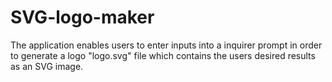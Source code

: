 # SVG-logo-maker
The application enables users to enter inputs into a inquirer prompt in order to generate a logo "logo.svg" file which contains the users desired results as an SVG image.
